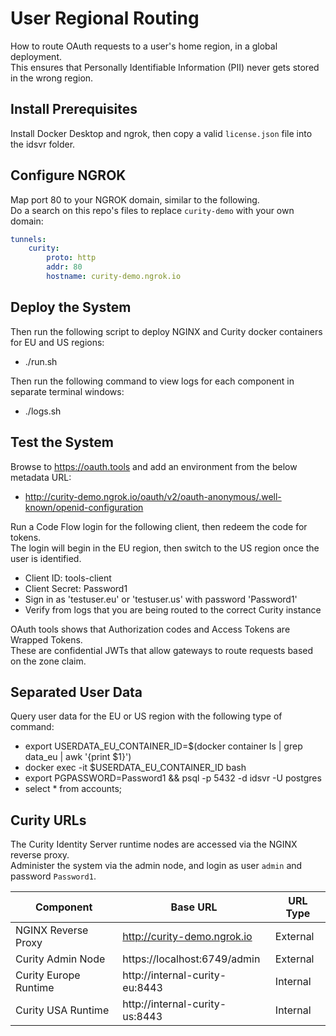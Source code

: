 # User Regional Routing

How to route OAuth requests to a user's home region, in a global deployment.\
This ensures that Personally Identifiable Information (PII) never gets stored in the wrong region.

## Install Prerequisites

Install Docker Desktop and ngrok, then copy a valid `license.json` file into the idsvr folder.

## Configure NGROK

Map port 80 to your NGROK domain, similar to the following.\
Do a search on this repo's files to replace `curity-demo` with your own domain:

```yaml
tunnels:
    curity:
        proto: http
        addr: 80
        hostname: curity-demo.ngrok.io
```

## Deploy the System

Then run the following script to deploy NGINX and Curity docker containers for EU and US regions:

- ./run.sh

Then run the following command to view logs for each component in separate terminal windows:

- ./logs.sh

## Test the System

Browse to https://oauth.tools and add an environment from the below metadata URL:

- http://curity-demo.ngrok.io/oauth/v2/oauth-anonymous/.well-known/openid-configuration

Run a Code Flow login for the following client, then redeem the code for tokens.\
The login will begin in the EU region, then switch to the US region once the user is identified.

- Client ID: tools-client
- Client Secret: Password1
- Sign in as 'testuser.eu' or 'testuser.us' with password 'Password1'
- Verify from logs that you are being routed to the correct Curity instance

OAuth tools shows that Authorization codes and Access Tokens are Wrapped Tokens.\
These are confidential JWTs that allow gateways to route requests based on the zone claim.

## Separated User Data

Query user data for the EU or US region with the following type of command:

- export USERDATA_EU_CONTAINER_ID=$(docker container ls | grep data_eu | awk '{print $1}')
- docker exec -it $USERDATA_EU_CONTAINER_ID bash
- export PGPASSWORD=Password1 && psql -p 5432 -d idsvr -U postgres
- select * from accounts;

## Curity URLs

The Curity Identity Server runtime nodes are accessed via the NGINX reverse proxy.\
Administer the system via the admin node, and login as user `admin` and password `Password1`.

| Component | Base URL | URL Type |
| --------- | -------- | -------- |
| NGINX Reverse Proxy | http://curity-demo.ngrok.io | External |
| Curity Admin Node | https://localhost:6749/admin | External |
| Curity Europe Runtime | http://internal-curity-eu:8443 | Internal |
| Curity USA Runtime | http://internal-curity-us:8443 | Internal |
